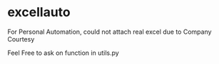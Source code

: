 # excellauto

For Personal Automation, could not attach real excel due to Company Courtesy

Feel Free to ask on function in utils.py
